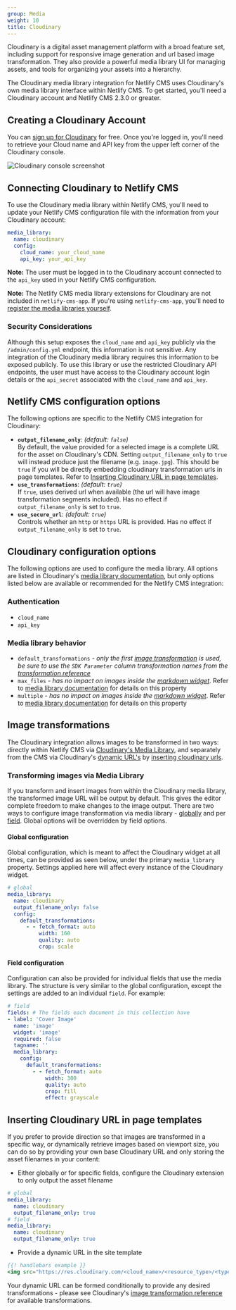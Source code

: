 ```yaml
---
group: Media
weight: 10
title: Cloudinary
---
```

Cloudinary is a digital asset management platform with a broad feature set, including support for responsive image generation and url based image transformation. They also provide a powerful media library UI for managing assets, and tools for organizing your assets into a hierarchy.

The Cloudinary media library integration for Netlify CMS uses Cloudinary's own media library interface within Netlify CMS. To get started, you'll need a Cloudinary account and Netlify CMS 2.3.0 or greater.

## Creating a Cloudinary Account

You can [sign up for Cloudinary](https://cloudinary.com/users/register/free) for free. Once you're logged in, you'll need to retrieve your Cloud name and API key from the upper left corner of the Cloudinary console.

![Cloudinary console screenshot](/img/cloudinary-console-details.png)

## Connecting Cloudinary to Netlify CMS

To use the Cloudinary media library within Netlify CMS, you'll need to update your Netlify CMS configuration file with the information from your Cloudinary account:

```yaml
media_library:
  name: cloudinary
  config:
    cloud_name: your_cloud_name
    api_key: your_api_key
```

**Note:** The user must be logged in to the Cloudinary account connected to the `api_key` used in your Netlify CMS configuration. 

**Note:** The Netlify CMS media library extensions for Cloudinary are not included in `netlify-cms-app`. If you're using `netlify-cms-app`, you'll need to [register the media libraries yourself](https://www.netlifycms.org/blog/2019/07/netlify-cms-gatsby-plugin-4-0-0#using-media-libraries-with-netlify-cms-app).

### Security Considerations

Although this setup exposes the `cloud_name` and `api_key` publicly via the `/admin/config.yml` endpoint, this information is not sensitive. Any integration of the Cloudinary media library requires this information to be exposed publicly. To use this library or use the restricted Cloudinary API endpoints, the user must have access to the Cloudinary account login details or the `api_secret` associated with the `cloud_name` and `api_key`.

## Netlify CMS configuration options

The following options are specific to the Netlify CMS integration for Cloudinary:

* **`output_filename_only`**: *(default: `false`)*\
  By default, the value provided for a selected image is a complete URL for the asset on Cloudinary's CDN. Setting `output_filename_only` to `true` will instead produce just the filename (e.g. `image.jpg`). This should be `true` if you will be directly embedding cloudinary transformation urls in page templates. Refer to [Inserting Cloudinary URL in page templates](#inserting-cloudinary-url-in-page-templates).
* **`use_transformations`**: *(default: `true`)*\
  If `true`, uses derived url when available (the url will have image transformation segments included). Has no effect if `output_filename_only` is set to `true`.
* **`use_secure_url`**: *(default: `true`)*\
  Controls whether an `http` or `https` URL is provided. Has no effect if `output_filename_only` is set to `true`.

## Cloudinary configuration options

The following options are used to configure the media library. All options are listed in Cloudinary's [media library documentation](https://cloudinary.com/documentation/media_library_widget#3_set_the_configuration_options), but only options listed below are available or recommended for the Netlify CMS integration:

### Authentication

* `cloud_name`
* `api_key`

### Media library behavior

* `default_transformations` *\- only the first [image transformation](#image-transformations) is used, be sure to use the `SDK Parameter` column transformation names from the* *[transformation reference](https://cloudinary.com/documentation/image_transformation_reference)*
* `max_files` *\- has no impact on images inside the [markdown widget](/docs/widgets/#markdown)*. Refer to [media library documentation](https://cloudinary.com/documentation/media_library_widget#3_set_the_configuration_options) for details on this property
* `multiple` *\- has no impact on images inside the [markdown widget](/docs/widgets/#markdown)*. Refer to [media library documentation](https://cloudinary.com/documentation/media_library_widget#3_set_the_configuration_options) for details on this property

## Image transformations

The Cloudinary integration allows images to be transformed in two ways: directly within Netlify CMS via [Cloudinary's Media Library](#transforming-images-via-media-library), and separately from the CMS via Cloudinary's [dynamic URL's](https://cloudinary.com/documentation/image_transformations#delivering_media_assets_using_dynamic_urls) by [inserting cloudinary urls](#inserting-cloudinary-url-in-page-templates).

### Transforming images via Media Library

If you transform and insert images from within the Cloudinary media library, the transformed image URL will be output by default. This gives the editor complete freedom to make changes to the image output.
There are two ways to configure image transformation via media library - [globally](#global-configuration) and per [field](#field-configuration). Global options will be overridden by field options.

#### Global configuration

Global configuration, which is meant to affect the Cloudinary widget at all times, can be provided
as seen below, under the primary `media_library` property. Settings applied here will affect every
instance of the Cloudinary widget.

```yaml
# global
media_library:
  name: cloudinary
  output_filename_only: false
  config:
    default_transformations:
      - - fetch_format: auto
          width: 160
          quality: auto
          crop: scale
```

#### Field configuration

Configuration can also be provided for individual fields that use the media library. The structure
is very similar to the global configuration, except the settings are added to an individual `field`.
For example:

```yaml
# field
fields: # The fields each document in this collection have
- label: 'Cover Image'
  name: 'image'
  widget: 'image'
  required: false
  tagname: ''
  media_library:
    config:
      default_transformations:
        - - fetch_format: auto
            width: 300    
            quality: auto
            crop: fill
            effect: grayscale
```

## Inserting Cloudinary URL in page templates

If you prefer to provide direction so that images are transformed in a specific way, or dynamically retrieve images based on viewport size, you can do so by providing your own base Cloudinary URL and only storing the asset filenames in your content:

* Either globally or for specific fields, configure the Cloudinary extension to only output the asset filename

```yaml
# global
media_library:
  name: cloudinary
  output_filename_only: true
# field
media_library:
  name: cloudinary
  output_filename_only: true
```

* Provide a dynamic URL in the site template

```handlebars
{{! handlebars example }}
<img src="https://res.cloudinary.com/<cloud_name>/<resource_type>/<type>/<transformations>/{{image}}"/>
```

Your dynamic URL can be formed conditionally to provide any desired transformations - please see Cloudinary's [image transformation reference](https://cloudinary.com/documentation/image_transformation_reference) for available transformations.